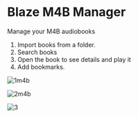 # Blaze M4B Manager

Manage your M4B audiobooks

1. Import books from a folder.
2. Search books
3. Open the book to see details and play it
4. Add bookmarks.

![1m4b](https://github.com/user-attachments/assets/ff95e9b7-96af-4a90-a141-ad972b70f8df)


![2m4b](https://github.com/user-attachments/assets/5e1bbe55-83b9-4b77-a00c-98e446622beb)


![3](https://github.com/user-attachments/assets/fd131fea-3afe-4f5f-b2e1-b7c5b7967fb8)
